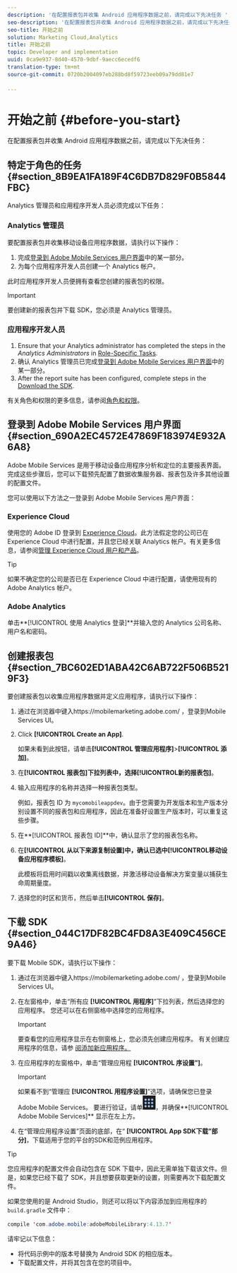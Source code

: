 ```yaml
---
description: '在配置报表包并收集 Android 应用程序数据之前，请完成以下先决任务 '
seo-description: '在配置报表包并收集 Android 应用程序数据之前，请完成以下先决任务 '
seo-title: 开始之前
solution: Marketing Cloud,Analytics
title: 开始之前
topic: Developer and implementation
uuid: 0ca9e937-8d40-4570-9dbf-9aecc6ecedf6
translation-type: tm+mt
source-git-commit: 0720b2004097eb288bd8f59723eeb09a79dd81e7

---
```



# 开始之前 {#before-you-start}

在配置报表包并收集 Android 应用程序数据之前，请完成以下先决任务：

## 特定于角色的任务 {#section_8B9EA1FA189F4C6DB7D829F0B5844FBC}

Analytics 管理员和应用程序开发人员必须完成以下任务：

### Analytics 管理员

要配置报表包并收集移动设备应用程序数据，请执行以下操作：

1. 完成[登录到 Adobe Mobile Services 用户界面](../getting-started/requirements.md#section_690A2EC4572E47869F183974E932A6A8)中的某一部分。
1. 为每个应用程序开发人员创建一个 Analytics 帐户。

此时应用程序开发人员便拥有查看您创建的报表包的权限。

>[!IMPORTANT]
>
>要创建新的报表包并下载 SDK，您必须是 Analytics 管理员。

### 应用程序开发人员

1. Ensure that your Analytics administrator has completed the steps in the *Analytics Administrators* in [Role-Specific Tasks](../getting-started/requirements.md#section_8B9EA1FA189F4C6DB7D829F0B5844FBC).
1. 确认 Analytics 管理员已完成[登录到 Adobe Mobile Services 用户界面](../getting-started/requirements.md#section_690A2EC4572E47869F183974E932A6A8)中的某一部分。
1. After the report suite has been configured, complete steps in the [Download the SDK](../getting-started/requirements.md#section_044C17DF82BC4FD8A3E409C456CE9A46).

有关角色和权限的更多信息，请参阅[角色和权限](/help/using/gs/c-mob-roles-and-permissions.md)。

## 登录到 Adobe Mobile Services 用户界面 {#section_690A2EC4572E47869F183974E932A6A8}

Adobe Mobile Services 是用于移动设备应用程序分析和定位的主要报表界面。完成这些步骤后，您可以下载预先配置了数据收集服务器、报表包及许多其他设置的配置文件。

您可以使用以下方法之一登录到 Adobe Mobile Services 用户界面：

### Experience Cloud

使用您的 Adobe ID 登录到 [Experience Cloud](https://marketing.adobe.com)。此方法假定您的公司已在 Experience Cloud 中进行配置，并且您已经关联 Analytics 帐户。有关更多信息，请参阅[管理 Experience Cloud 用户和产品](https://docs.adobe.com/content/help/en/core-services/interface/manage-users-and-products/admin-getting-started.html)。

>[!TIP]
>
>如果不确定您的公司是否已在 Experience Cloud 中进行配置，请使用现有的 Adobe Analytics 帐户。

### Adobe Analytics

单击&#x200B;**[!UICONTROL 使用 Analytics 登录]**并输入您的 Analytics 公司名称、用户名和密码。

## 创建报表包 {#section_7BC602ED1ABA42C6AB722F506B5219F3}

要创建报表包以收集应用程序数据并定义应用程序，请执行以下操作：

1. 通过在浏览器中键入https://mobilemarketing.adobe.com/ [](https://mobilemarketing.adobe.com/) ，登录到Mobile Services UI。
1. Click **[!UICONTROL Create an App]**.

   如果未看到此按钮，请单击&#x200B;**[!UICONTROL 管理应用程序]**>**[!UICONTROL &#x200B;添加]**。

1. 在&#x200B;**[!UICONTROL 报表包]**下拉列表中，选择**[!UICONTROL &#x200B;新的报表包]**。

1. 输入应用程序的名称并选择一种报表包类型。

   例如，报表包 ID 为 `mycomobileappdev`。由于您需要为开发版本和生产版本分别设置不同的报表包和应用程序，因此在准备好设置生产版本时，可以重复这些步骤。
1. 在&#x200B;**[!UICONTROL 报表包 ID]**中，确认显示了您的报表包名称。
1. 在&#x200B;**[!UICONTROL 从以下来源复制设置]**中，确认已选中**[!UICONTROL &#x200B;移动设备应用程序模板]**。

   此模板将启用时间戳以收集离线数据，并激活移动设备解决方案变量以捕获生命周期量度。

1. 选择您的时区和货币，然后单击&#x200B;**[!UICONTROL 保存]**。

## 下载 SDK {#section_044C17DF82BC4FD8A3E409C456CE9A46}

要下载 Mobile SDK，请执行以下操作：

1. 通过在浏览器中键入https://mobilemarketing.adobe.com/ [](https://mobilemarketing.adobe.com/) ，登录到Mobile Services UI。
1. 在左窗格中，单击“所有应 **[!UICONTROL 用程序]**”下拉列表，然后选择您的应用程序。
您还可以在右侧窗格中选择您的应用程序。

   >[!IMPORTANT]
   >
   >要查看您的应用程序显示在右侧窗格上，您必须先创建应用程序。 有关创建应用程序的信息，请参 [阅添加新应用程序。](https://docs.adobe.com/content/help/en/mobile-services/using/manage-apps-ug/t-new-app.html)

1. 在应用程序的左窗格中，单击“管理应用程 **[!UICONTROL 序设置”]**。

   >[!IMPORTANT]
   >
   >如果看不到“管理应 **[!UICONTROL 用程序设置]**”选项，请确保您已登录Adobe Mobile Services。 要进行验证，请单![击页面右上方的解决方案切换器图标](assets/solution-switcher.png)，并确保**[!UICONTROL  Adobe Mobile Services]** 显示在左上方。

1. 在“管理应用程序设置”页面的底部，在“ **[!UICONTROL App SDK下载”部分]**，下载适用于您的平台的SDK和范例应用程序。

>[!TIP]
>
>您应用程序的配置文件会自动包含在 SDK 下载中，因此无需单独下载该文件。但是，如果您已经下载了 SDK，并且想要获取更新的设置，则需要再次下载配置文件。

如果您使用的是 Android Studio，则还可以将以下内容添加到应用程序的 `build.gradle` 文件中：

```java
compile 'com.adobe.mobile:adobeMobileLibrary:4.13.7'
```

请牢记以下信息：

* 将代码示例中的版本号替换为 Android SDK 的相应版本。
* 下载配置文件，并将其包含在您的项目中。